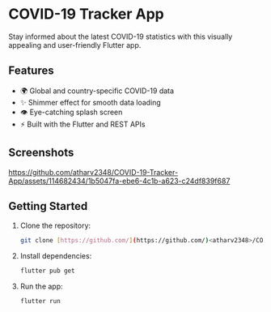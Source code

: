 # COVID-19 Tracker App 

Stay informed about the latest COVID-19 statistics with this visually appealing and user-friendly Flutter app.

## Features

- 🌍 Global and country-specific COVID-19 data
- ✨ Shimmer effect for smooth data loading
- 👁️ Eye-catching splash screen
- ⚡ Built with the Flutter and REST APIs

## Screenshots

https://github.com/atharv2348/COVID-19-Tracker-App/assets/114682434/1b5047fa-ebe6-4c1b-a623-c24df839f687

## Getting Started

1. Clone the repository:

   ```bash
   git clone [https://github.com/](https://github.com/)<atharv2348>/COVID-19-Tracker-App.git

2. Install dependencies:

   ```bash
   flutter pub get

3. Run the app:

   ```bash
   flutter run
